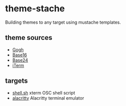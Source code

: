 # theme-stache

Building themes to any target using mustache templates.

## theme sources

* [Gogh](https://github.com/Gogh-Co/Gogh/tree/master/themes)
* [Base16](https://github.com/tinted-theming/schemes/tree/spec-0.11/base16)
* [Base24](https://github.com/tinted-theming/schemes/tree/spec-0.11/base24)
* [iTerm](https://github.com/mbadolato/iTerm2-Color-Schemes/tree/master/schemes)

## targets

* [shell.sh](/templates/shell.sh) xterm OSC shell script
* [alacritty](/templates/alacritty.toml) Alacritty terminal emulator
